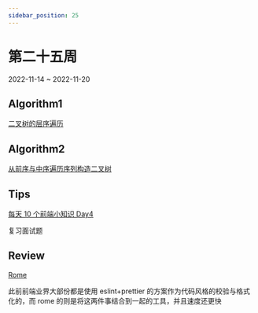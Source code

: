 ```yaml
---
sidebar_position: 25
---
```


# 第二十五周

2022-11-14 ~ 2022-11-20

## Algorithm1

[二叉树的层序遍历](/leetcode/binary-tree-level-order-traversal/)

## Algorithm2

[从前序与中序遍历序列构造二叉树](/leetcode/construct-binary-tree-from-preorder-and-inorder-traversal/)

## Tips

[每天 10 个前端小知识 Day4](https://juejin.cn/post/7127929680501571591)

复习面试题

## Review

[Rome](https://rome.tools/)

此前前端业界大部份都是使用 eslint+prettier 的方案作为代码风格的校验与格式化的，而 rome 的则是将这两件事结合到一起的工具，并且速度还更快
